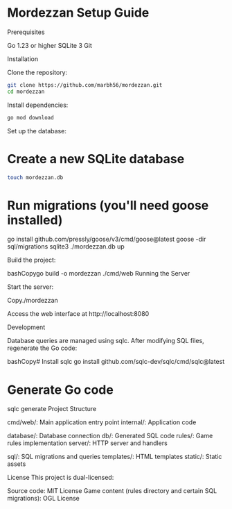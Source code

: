 # Mordezzan Setup Guide
Prerequisites

Go 1.23 or higher
SQLite 3
Git

Installation

Clone the repository:

```bash
git clone https://github.com/marbh56/mordezzan.git
cd mordezzan
```

Install dependencies:

```bash
go mod download
```
Set up the database:

# Create a new SQLite database
```bash
touch mordezzan.db
```
# Run migrations (you'll need goose installed)
go install github.com/pressly/goose/v3/cmd/goose@latest
goose -dir sql/migrations sqlite3 ./mordezzan.db up

Build the project:

bashCopygo build -o mordezzan ./cmd/web
Running the Server

Start the server:

Copy./mordezzan

Access the web interface at http://localhost:8080

Development

Database queries are managed using sqlc. After modifying SQL files, regenerate the Go code:

bashCopy# Install sqlc
go install github.com/sqlc-dev/sqlc/cmd/sqlc@latest

# Generate Go code
sqlc generate
Project Structure

cmd/web/: Main application entry point
internal/: Application code

database/: Database connection
db/: Generated SQL code
rules/: Game rules implementation
server/: HTTP server and handlers


sql/: SQL migrations and queries
templates/: HTML templates
static/: Static assets

License
This project is dual-licensed:

Source code: MIT License
Game content (rules directory and certain SQL migrations): OGL License
